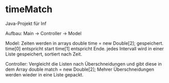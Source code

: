 # timeMatch
Java-Projekt für Inf

Aufbau: 
Main -> Controller -> Model

Model: 
Zeiten werden in arrays double time = new Double[2];
gespeichert. time[0] entspricht start time[1] entspricht Ende.
jedes Intervall wird in einer Liste gespeichert, sortiert nach Zeit.

Controller: 
Vergleicht die Listen nach Überschneidungen und gibt diese in dem Array double match = new Double[2];
Mehrer Überschneidungen werden wieder in eine Liste gepackt.
